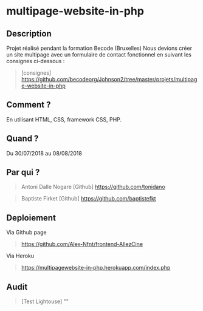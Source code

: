 # multipage-website-in-php

## Description
Projet réalisé pendant la formation Becode (Bruxelles)
Nous devions créer un site multipage avec un formulaire de contact fonctionnel en suivant les consignes ci-dessous :

> [consignes] https://github.com/becodeorg/Johnson2/tree/master/projets/multipage-website-in-php

## Comment ?

En utilisant HTML, CSS, framework CSS, PHP.

## Quand ?

Du 30/07/2018 au 08/08/2018

## Par qui ?

>Antoni Dalle Nogare
[Github] https://github.com/tonidano

>Baptiste Firket
[Github] https://github.com/baptistefkt

## Deploiement

Via Github page

> https://github.com/Alex-Nfnt/frontend-AllezCine

Via Heroku

> https://multipagewebsite-in-php.herokuapp.com/index.php

## Audit

>[Test Lightouse]
"<img src="/images/lighthouse-test.PNG" alt=""/>"
